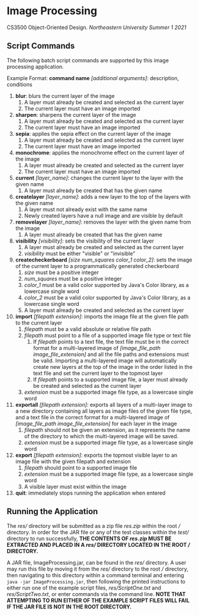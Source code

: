 # Image Processing

CS3500 Object-Oriented Design. _Northeastern University Summer 1 2021_

## Script Commands

The following batch script commands are supported by this image processing application.

Example Format: **command name** _[additional arguments]_: description, conditions

1. **blur**: blurs the current layer of the image
    1. A layer must already be created and selected as the current layer
    2. The current layer must have an image imported
2. **sharpen**: sharpens the current layer of the image
    1. A layer must already be created and selected as the current layer
    2. The current layer must have an image imported
3. **sepia**: applies the sepia effect on the current layer of the image
    1. A layer must already be created and selected as the current layer
    2. The current layer must have an image imported
4. **monochrome**: applies the monochrome effect on the current layer of the image
    1. A layer must already be created and selected as the current layer
    2. The current layer must have an image imported
5. **current** _[layer_name]_: changes the current layer to the layer with the given name
    1. A layer must already be created that has the given name
6. **createlayer** _[layer_name]_: adds a new layer to the top of the layers with the given name
    1. A layer must not already exist with the same name
    2. Newly created layers have a null image and are visible by default
7. **removelayer** _[layer_name]_: removes the layer with the given name from the image
    1. A layer must already be created that has the given name
8. **visibility** _[visibility]_: sets the visibility of the current layer
    1. A layer must already be created and selected as the current layer
    2. _visibility_ must be either "visible" or "invisible"
9. **createcheckerboard** _[size num_squares color_1 color_2]_: sets the image of the current layer
   to a programmatically generated checkerboard
    1. _size_ must be a positive integer
    2. _num_squares_ must be a positive integer
    3. _color_1_ must be a valid color supported by Java's Color library, as a lowercase single word
    4. _color_2_ must be a valid color supported by Java's Color library, as a lowercase single word
    5. A layer must already be created and selected as the current layer
10. **import** _[filepath extension]_: imports the image file at the given file path to the current
    layer
    1. _filepath_ must be a valid absolute or relative file path
    2. _filepath_ must point to a file of a supported image file type or text file
        1. If _filepath_ points to a text file, the text file must be in the correct format for a
           multi-layered image of _[image_file_path image_file_extension]_ and all the file paths
           and extensions must be valid. Importing a multi-layered image will automatically create
           new layers at the top of the image in the order listed in the text file and set the
           current layer to the topmost layer
        2. If _filepath_ points to a supported image file, a layer must already be created and
           selected as the current layer
    3. _extension_ must be a supported image file type, as a lowercase single word
11. **exportall** _[filepath extension]_: exports all layers of a multi-layer image to a new
    directory containing all layers as image files of the given file type, and a text file in the
    correct format for a multi-layered image of _[image_file_path image_file_extension]_ for each
    layer in the image
    1. _filepath_ should not be given an extension, as it represents the name of the directory to
       which the multi-layered image will be saved.
    2. _extension_ must be a supported image file type, as a lowercase single word
12. **export** _[filepath extension]_: exports the topmost visible layer to an image file with the
    given filepath and extension
    1. _filepath_ should point to a supported image file
    2. _extension_ must be a supported image file type, as a lowercase single word
    3. A visible layer must exist within the image
13. **quit**: immediately stops running the application when entered

## Running the Application

The _res/_ directory will be submitted as a zip file _res.zip_ within the root _/_ directory. In
order for the JAR file or any of the test classes within the _test/_ directory to run
successfully, **THE CONTENTS OF _res.zip_ MUST BE EXTRACTED AND PLACED IN A _res/_ DIRECTORY LOCATED
IN THE ROOT _/_ DIRECTORY.**

A JAR file, ImageProcessing.jar, can be found in the _res/_ directory. A user may run this file by
moving it from the _res/_ directory to the root _/_ directory, then navigating to this directory
within a command terminal and entering `java -jar ImageProcessing.jar`, then following the printed
instructions to either run one of the example script files, _res/ScriptOne.txt_ and
_res/ScriptTwo.txt_, or enter commands via the command line. **NOTE THAT ATTEMPTING TO RUN EITHER OF
THE EXAMPLE SCRIPT FILES WILL FAIL IF THE JAR FILE IS NOT IN THE ROOT DIRECTORY.**
